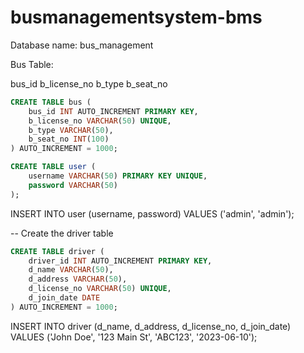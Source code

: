 # busmanagementsystem-bms

Database name:
bus_management
 

Bus Table: 

bus_id
b_license_no
b_type
b_seat_no

```sql
CREATE TABLE bus (
    bus_id INT AUTO_INCREMENT PRIMARY KEY,
    b_license_no VARCHAR(50) UNIQUE,
    b_type VARCHAR(50),
    b_seat_no INT(100)    
) AUTO_INCREMENT = 1000;

```

```sql
CREATE TABLE user (
    username VARCHAR(50) PRIMARY KEY UNIQUE,
    password VARCHAR(50)
);

```

INSERT INTO user (username, password) VALUES ('admin', 'admin');

-- Create the driver table
```sql
CREATE TABLE driver (
    driver_id INT AUTO_INCREMENT PRIMARY KEY,
    d_name VARCHAR(50),
  	d_address VARCHAR(50),
    d_license_no VARCHAR(50) UNIQUE,
    d_join_date DATE    
) AUTO_INCREMENT = 1000;

```




INSERT INTO driver (d_name, d_address, d_license_no, d_join_date)
VALUES ('John Doe', '123 Main St', 'ABC123', '2023-06-10');


